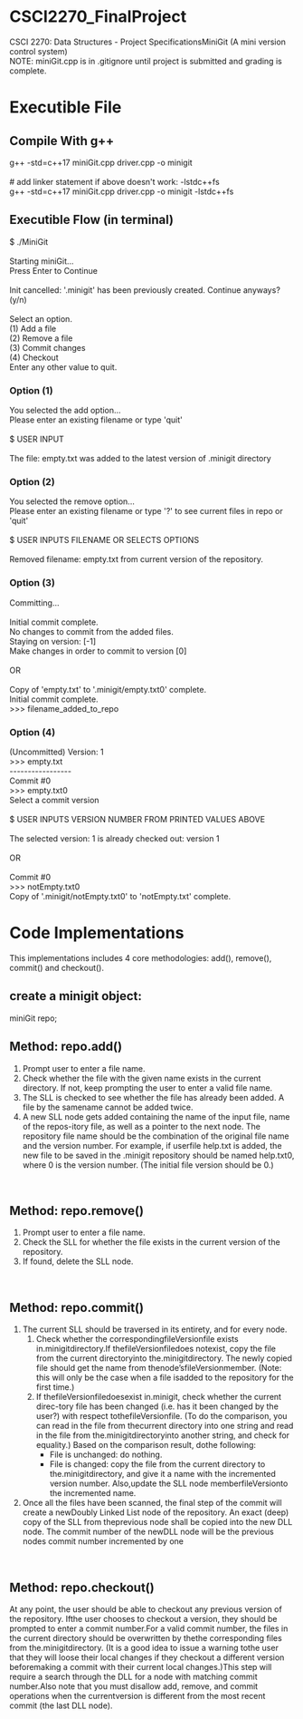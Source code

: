 # CSCI2270_FinalProject
CSCI 2270: Data Structures - Project SpecificationsMiniGit (A mini version control system) <br/>
NOTE: miniGit.cpp is in .gitignore until project is submitted and grading is complete. 

# Executible File
## Compile With g++
  g++ -std=c++17 miniGit.cpp driver.cpp -o minigit                                    <br/>
                                                                                      <br/>
  \# add linker statement if above doesn't work: -lstdc++fs                           <br/>
  g++ -std=c++17 miniGit.cpp driver.cpp -o minigit -lstdc++fs                         <br/>
## Executible Flow (in terminal)
$  ./MiniGit                                                                          <br/>
                                                                                      <br/>
Starting miniGit...                                                                   <br/>
Press Enter to Continue                                                               <br/>
                                                                                      <br/>
Init cancelled: '.minigit' has been previously created. Continue anyways? (y/n)       <br/>
                                                                                      <br/>
Select an option.                                                                     <br/>
(1)   Add a file                                                                      <br/>
(2)   Remove a file                                                                   <br/>
(3)   Commit changes                                                                  <br/>
(4)   Checkout                                                                        <br/>
Enter any other value to quit.                                                        <br/>
  
### Option (1)
You selected the add option...                                                        <br/>
Please enter an existing filename or type 'quit'                                      <br/>
                                                                                      <br/>
$ USER INPUT                                                                          <br/>
                                                                                      <br/>
The file: empty.txt was added to the latest version of .minigit directory             <br/>


### Option (2)
You selected the remove option...                                                     <br/> 
Please enter an existing filename or type '?' to see current files in repo or 'quit'  <br/>
                                                                                      <br/>
$ USER INPUTS FILENAME OR SELECTS OPTIONS                                             <br/>
                                                                                      <br/>
Removed filename: empty.txt from current version of the repository.                   <br/>



### Option (3)
Committing...                                                                         <br/>
                                                                                      <br/>
Initial commit complete.                                                              <br/>
No changes to commit from the added files.                                            <br/>
Staying on version: [-1]                                                              <br/>
Make changes in order to commit to version [0]                                        <br/>
                                                                                      <br/>
OR                                                                                    <br/>
                                                                                      <br/>
Copy of 'empty.txt' to '.minigit/empty.txt0' complete.                                <br/>
Initial commit complete.                                                              <br/>
 \>>> filename_added_to_repo                                                           <br/>

### Option (4)
(Uncommitted) Version: 1                                                              <br/>
 \>>> empty.txt                                                                        <br/>
-----------------                                                                     <br/>
Commit #0                                                                             <br/>
 \>>> empty.txt0                                                                       <br/>
Select a commit version                                                               <br/>
                                                                                      <br/>
$ USER INPUTS VERSION NUMBER FROM PRINTED VALUES ABOVE                                <br/>
                                                                                      <br/>
The selected version: 1 is already checked out: version 1                             <br/>
                                                                                      <br/>
OR                                                                                    <br/>
                                                                                      <br/>
Commit #0                                                                             <br/>
 \>>> notEmpty.txt0                                                                    <br/> 
Copy of '.minigit/notEmpty.txt0' to 'notEmpty.txt' complete.                          <br/>

# Code Implementations
This implementations includes 4 core methodologies: add(), remove(), commit() and checkout(). 

## create a minigit object:
miniGit repo;

## Method: repo.add()

<ol>
  <li> 
    Prompt user to enter a file name. 
  </li>
  <li>
    Check whether the file with the given name exists in the current directory.  If not, keep prompting the user to enter a valid file name.
  </li>
  <li>
    The SLL is checked to see whether the file has already been added.  A file by the samename cannot be added twice.
  </li>
  <li>
    A new SLL node gets added containing the name of the input file, name of the repos-itory file, as well as a pointer to the next node.  The repository file name should be the combination of the original file name and the version number.  For example, if userfile help.txt is added, the new file to be saved in the .minigit repository should be named help.txt0, where 0 is the version number.  (The initial file version should be 0.)
  </li>
</ol> 

<br/>

## Method: repo.remove()

<ol>
  <li>
    Prompt user to enter a file name.
  </li>
  <li>
    Check the SLL for whether the file exists in the current version of the repository.
  </li>
  <li>
    If found, delete the SLL node.
  </li>
</ol> 

<br/>

## Method: repo.commit()

<ol>
  <li>
    The current SLL should be traversed in its entirety, and for every node.
    <ol>
      <li>
        Check whether the correspondingfileVersionfile exists in.minigitdirectory.If thefileVersionfiledoes notexist,  copy the file from the current directoryinto the.minigitdirectory.  The newly copied file should get the name from thenode’sfileVersionmember.   (Note:  this  will  only  be  the  case  when  a  file  isadded to the repository for the first time.)
      </li>
      <li>
        If thefileVersionfiledoesexist in.minigit, check whether the current direc-tory file has been changed (i.e.  has it been changed by the user?)  with respect tothefileVersionfile.  (To do the comparison, you can read in the file from thecurrent directory into one string and read in the file from the.minigitdirectoryinto another string, and check for equality.)  Based on the comparison result, dothe following: 
        <ul>
          <li>
            File is unchanged:  do nothing.
          </li>
          <li>
            File  is  changed:  copy  the  file  from  the  current  directory  to  the.minigitdirectory,  and  give  it  a  name  with  the  incremented  version  number.   Also,update the SLL node memberfileVersionto the incremented name.
          </li>
        </ul> 
      </li>
    </ol>
    
  <li>
    Once all the files have been scanned,  the final step of the commit will create a newDoubly Linked List node of the repository.  An exact (deep) copy of the SLL from theprevious node shall be copied into the new DLL node.  The commit number of the newDLL node will be the previous nodes commit number incremented by one
  </li>
</ol> 

<br/>

## Method: repo.checkout()

At any point, the user should be able to checkout any previous version of the repository.  Ifthe user chooses to checkout a version, they should be prompted to enter a commit number.For a valid commit number, the files in the current directory should be overwritten by thethe corresponding files from the.minigitdirectory.  (It is a good idea to issue a warning tothe user that they will loose their local changes if they checkout a different version beforemaking a commit with their current local changes.)This step will require a search through the DLL for a node with matching commit number.Also  note  that  you  must  disallow  add,  remove,  and  commit  operations  when  the  currentversion is different from the most recent commit (the last DLL node).

<br/>

